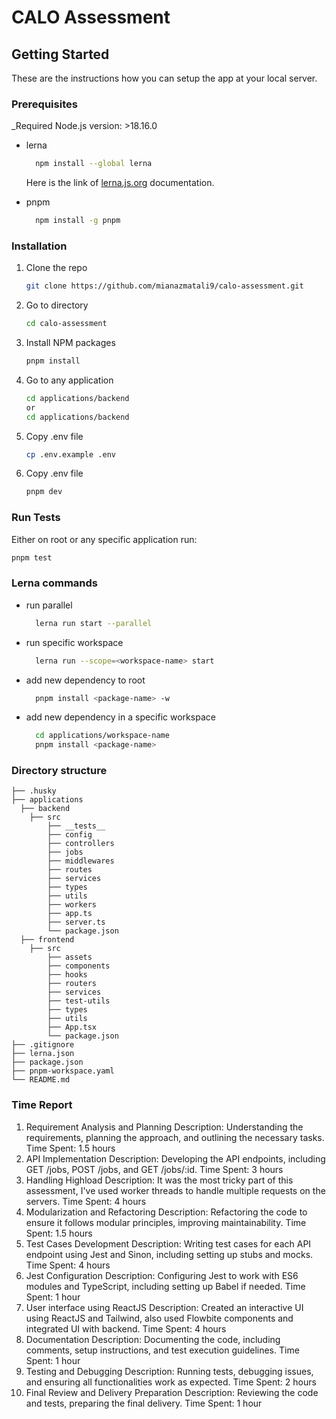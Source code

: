 # CALO Assessment

<!-- GETTING STARTED -->
## Getting Started

These are the instructions how you can setup the app at your local server.

### Prerequisites

_Required Node.js version: >18.16.0

* lerna
  ```sh
    npm install --global lerna
  ```
  Here is the link of <a href="https://lerna.js.org/docs/getting-started">lerna.js.org</a> documentation.

* pnpm
  ```sh
    npm install -g pnpm
  ```

### Installation

1. Clone the repo
   ```sh
   git clone https://github.com/mianazmatali9/calo-assessment.git
   ```
2. Go to directory
    ```sh
   cd calo-assessment
   ```

3. Install NPM packages
   ```sh
   pnpm install
   ```
4. Go to any application
   ```sh
   cd applications/backend
   or
   cd applications/backend
   ```
5. Copy .env file
   ```sh
   cp .env.example .env
   ```

6. Copy .env file
   ```sh
   pnpm dev
   ```
### Run Tests
Either on root or any specific application run:
   ```sh
   pnpm test
   ```

### Lerna commands
* run parallel
  ```sh
    lerna run start --parallel
  ```
* run specific workspace
  ```sh
    lerna run --scope=<workspace-name> start
  ```
* add new dependency to root
  ```sh
    pnpm install <package-name> -w
  ```
* add new dependency in a specific workspace
  ```sh
    cd applications/workspace-name
    pnpm install <package-name>
  ```

### Directory structure
  ```
├── .husky
├── applications
    ├── backend
      ├── src
          ├── __tests__
          ├── config
          ├── controllers
          ├── jobs
          ├── middlewares
          ├── routes
          ├── services
          ├── types
          ├── utils
          ├── workers
          ├── app.ts
          ├── server.ts
          └── package.json
    ├── frontend
      ├── src
          ├── assets
          ├── components
          ├── hooks
          ├── routers
          ├── services
          ├── test-utils
          ├── types
          ├── utils
          ├── App.tsx
          └── package.json      
├── .gitignore
├── lerna.json
├── package.json
├── pnpm-workspace.yaml
└── README.md
  ```

### Time Report
1. Requirement Analysis and Planning
Description: Understanding the requirements, planning the approach, and outlining the necessary tasks.
Time Spent: 1.5 hours
2. API Implementation
Description: Developing the API endpoints, including GET /jobs, POST /jobs, and GET /jobs/:id.
Time Spent: 3 hours
3. Handling Highload
Description: It was the most tricky part of this assessment, I've used worker threads to handle multiple requests on the servers.
Time Spent: 4 hours
4. Modularization and Refactoring
Description: Refactoring the code to ensure it follows modular principles, improving maintainability.
Time Spent: 1.5 hours
5. Test Cases Development
Description: Writing test cases for each API endpoint using Jest and Sinon, including setting up stubs and mocks.
Time Spent: 4 hours
6. Jest Configuration
Description: Configuring Jest to work with ES6 modules and TypeScript, including setting up Babel if needed.
Time Spent: 1 hour
7. User interface using ReactJS
Description: Created an interactive UI using ReactJS and Tailwind, also used Flowbite components and integrated UI with backend.
Time Spent: 4 hours
8. Documentation
Description: Documenting the code, including comments, setup instructions, and test execution guidelines.
Time Spent: 1 hour
9. Testing and Debugging
Description: Running tests, debugging issues, and ensuring all functionalities work as expected.
Time Spent: 2 hours
10. Final Review and Delivery Preparation
Description: Reviewing the code and tests, preparing the final delivery.
Time Spent: 1 hour
